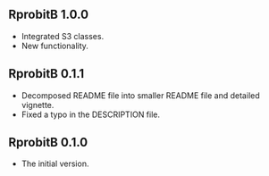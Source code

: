 ## RprobitB 1.0.0
* Integrated S3 classes.
* New functionality.

## RprobitB 0.1.1
* Decomposed README file into smaller README file and detailed vignette.
* Fixed a typo in the DESCRIPTION file.

## RprobitB 0.1.0
* The initial version.
